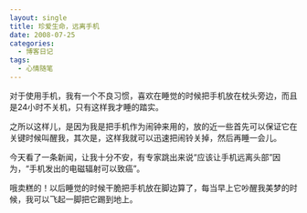 ```yaml
---
layout: single
title: 珍爱生命，远离手机
date: 2008-07-25
categories:
  - 博客日记
tags:
  - 心情随笔
---
```


对于使用手机，我有一个不良习惯，喜欢在睡觉的时候把手机放在枕头旁边，而且是24小时不关机，只有这样我才睡的踏实。

之所以这样儿，是因为我是把手机作为闹钟来用的，放的近一些首先可以保证它在关键时候叫醒我，其次是，这样我就可以迅速把闹铃关掉，然后再睡一会儿。

今天看了一条新闻，让我十分不安，有专家跳出来说“应该让手机远离头部”因为，“手机发出的电磁辐射可以致癌”。

哦卖糕的！以后睡觉的时候干脆把手机放在脚边算了，每当早上它吵醒我美梦的时候，我可以飞起一脚把它踢到地上。
